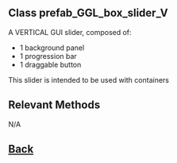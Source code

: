## Class prefab_GGL_box_slider_V

A VERTICAL GUI slider, composed of:
- 1 background panel
- 1 progression bar
- 1 draggable button

This slider is intended to be used with containers

## Relevant Methods

N/A

## [Back](https://github.com/Ced30/GML-GUI-Library-GGL-Documentation/blob/main/API/Instance%20Prefabs.md)
